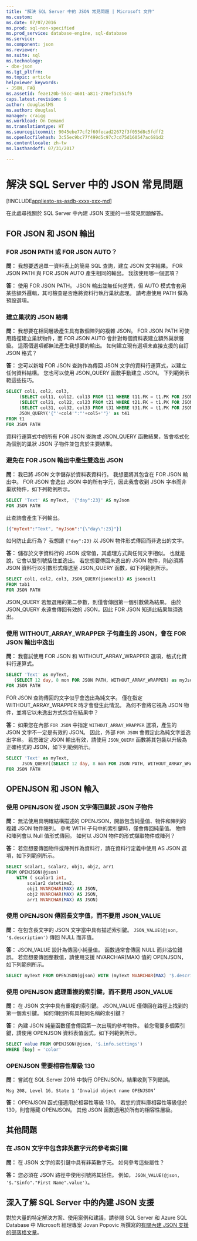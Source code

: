 ```yaml
---
title: "解決 SQL Server 中的 JSON 常見問題 | Microsoft 文件"
ms.custom: 
ms.date: 07/07/2016
ms.prod: sql-non-specified
ms.prod_service: database-engine, sql-database
ms.service: 
ms.component: json
ms.reviewer: 
ms.suite: sql
ms.technology:
- dbe-json
ms.tgt_pltfrm: 
ms.topic: article
helpviewer_keywords:
- JSON, FAQ
ms.assetid: feae120b-55cc-4601-a811-278ef1c551f9
caps.latest.revision: 9
author: douglaslMS
ms.author: douglasl
manager: craigg
ms.workload: On Demand
ms.translationtype: HT
ms.sourcegitcommit: 9045ebe77cf2f60fecad22672f3f055d8c5fdff2
ms.openlocfilehash: 3c55ec9bc77f499d5c97c7cd75d160547ac681d2
ms.contentlocale: zh-tw
ms.lasthandoff: 07/31/2017

---
```

# <a name="solve-common-issues-with-json-in-sql-server"></a>解決 SQL Server 中的 JSON 常見問題
[!INCLUDE[appliesto-ss-asdb-xxxx-xxx-md](../../includes/appliesto-ss-asdb-xxxx-xxx-md.md)]

 在此處尋找關於 SQL Server 中內建 JSON 支援的一些常見問題解答。  
 
## <a name="for-json-and-json-output"></a>FOR JSON 和 JSON 輸出

### <a name="for-json-path-or-for-json-auto"></a>FOR JSON PATH 或 FOR JSON AUTO？  
 **問：** 我想要透過單一資料表上的簡易 SQL 查詢，建立 JSON 文字結果。 FOR JSON PATH 與 FOR JSON AUTO 產生相同的輸出。 我該使用哪一個選項？  
  
 **答：** 使用 FOR JSON PATH。 JSON 輸出並無任何差異，但 AUTO 模式會套用某些額外邏輯，其可檢查是否應將資料行執行巢狀處理。 請考慮使用 PATH 做為預設選項。  

### <a name="create-a-nested-json-structure"></a>建立巢狀的 JSON 結構  
 **問：** 我想要在相同層級產生具有數個陣列的複雜 JSON。 FOR JSON PATH 可使用路徑建立巢狀物件，而 FOR JSON AUTO 會針對每個資料表建立額外巢狀層級。 這兩個選項都無法產生我想要的輸出。 如何建立現有選項未直接支援的自訂 JSON 格式？  
  
 **答：** 您可以新增 FOR JSON 查詢作為傳回 JSON 文字的資料行運算式，以建立任何資料結構。 您也可以使用 JSON_QUERY 函數手動建立 JSON。 下列範例示範這些技巧。  
  
```sql  
SELECT col1, col2, col3,  
     (SELECT col11, col12, col13 FROM t11 WHERE t11.FK = t1.PK FOR JSON PATH) as t11,  
     (SELECT col21, col22, col23 FROM t21 WHERE t21.FK = t1.PK FOR JSON PATH) as t21,  
     (SELECT col31, col32, col33 FROM t31 WHERE t31.FK = t1.PK FOR JSON PATH) as t31,  
     JSON_QUERY('{"'+col4'":"'+col5+'"}' as t41  
FROM t1  
FOR JSON PATH  
```  
  
資料行運算式中的所有 FOR JSON 查詢或 JSON_QUERY 函數結果，皆會格式化為個別的巢狀 JSON 子物件並包含於主要結果。  

### <a name="prevent-double-escaped-json-in-for-json-output"></a>避免在 FOR JSON 輸出中產生雙逸出 JSON  
 **問：** 我已將 JSON 文字儲存於資料表資料行。 我想要將其包含在 FOR JSON 輸出中。 FOR JSON 會逸出 JSON 中的所有字元，因此我會收到 JSON 字串而非巢狀物件，如下列範例所示。  
  
```sql  
SELECT 'Text' AS myText, '{"day":23}' AS myJson  
FOR JSON PATH  
```  
  
 此查詢會產生下列輸出。  
  
```json  
[{"myText":"Text", "myJson":"{\"day\":23}"}]  
```  
  
 如何防止此行為？ 我想讓 `{"day":23}` 以 JSON 物件形式傳回而非逸出的文字。  
  
 **答：** 儲存於文字資料行的 JSON 或常值，其處理方式與任何文字相似。 也就是說，它會以雙引號括住並逸出。 若您想要傳回未逸出的 JSON 物件，則必須將 JSON 資料行以引數形式傳送至 JSON_QUERY 函數，如下列範例所示。  
  
```sql  
SELECT col1, col2, col3, JSON_QUERY(jsoncol1) AS jsoncol1  
FROM tab1  
FOR JSON PATH  
```  
  
 JSON_QUERY 若無選用的第二參數，則僅會傳回第一個引數做為結果。 由於 JSON_QUERY 永遠會傳回有效的 JSON，因此 FOR JSON 知道此結果無須逸出。

### <a name="json-generated-with-the-withoutarraywrapper-clause-is-escaped-in-for-json-output"></a>使用 WITHOUT_ARRAY_WRAPPER 子句產生的 JSON，會在 FOR JSON 輸出中逸出  
 **問：** 我嘗試使用 FOR JSON 和 WITHOUT_ARRAY_WRAPPER 選項，格式化資料行運算式。  
  
```sql  
SELECT 'Text' as myText,  
   (SELECT 12 day, 8 mon FOR JSON PATH, WITHOUT_ARRAY_WRAPPER) as myJson  
FOR JSON PATH   
```  
  
 FOR JSON 查詢傳回的文字似乎會逸出為純文字。 僅在指定 WITHOUT_ARRAY_WRAPPER 時才會發生此情況。 為何不會將它視為 JSON 物件，並將它以未逸出方式包含在結果中？  
  
 **答：** 如果您在內部 `FOR JSON` 中指定 `WITHOUT_ARRAY_WRAPPER` 選項，產生的 JSON 文字不一定是有效的 JSON。 因此，外部 `FOR JSON` 會假定此為純文字並逸出字串。 若您確定 JSON 輸出有效，請使用 `JSON_QUERY` 函數將其包裝以升級為正確格式的 JSON，如下列範例所示。  
  
```sql  
SELECT 'Text' as myText,  
      JSON_QUERY((SELECT 12 day, 8 mon FOR JSON PATH, WITHOUT_ARRAY_WRAPPER)) as myJson  
FOR JSON PATH    
```  

## <a name="openjson-and-json-input"></a>OPENJSON 和 JSON 輸入

### <a name="return-a-nested-json-sub-object-from-json-text-with-openjson"></a>使用 OPENJSON 從 JSON 文字傳回巢狀 JSON 子物件  
 **問：** 無法使用具明確結構描述的 OPENJSON，開啟包含純量值、物件和陣列的複雜 JSON 物件陣列。 參考 WITH 子句中的索引鍵時，僅會傳回純量值。 物件和陣列會以 Null 值形式傳回。 如何以 JSON 物件的形式擷取物件或陣列？  
  
 **答：** 若您想要傳回物件或陣列作為資料行，請在資料行定義中使用 AS JSON 選項，如下列範例所示。  
  
```sql  
SELECT scalar1, scalar2, obj1, obj2, arr1  
FROM OPENJSON(@json)  
    WITH ( scalar1 int,  
        scalar2 datetime2,  
        obj1 NVARCHAR(MAX) AS JSON,  
        obj2 NVARCHAR(MAX) AS JSON,  
        arr1 NVARCHAR(MAX) AS JSON)  
```  

### <a name="return-long-text-value-with-openjson-instead-of-jsonvalue"></a>使用 OPENJSON 傳回長文字值，而不要用 JSON_VALUE
 **問：** 在包含長文字的 JSON 文字當中具有描述索引鍵。 `JSON_VALUE(@json, '$.description')` 傳回 NULL 而非值。  
  
 **答：** JSON_VALUE 設計為傳回小純量值。 函數通常會傳回 NULL 而非溢位錯誤。 若您想要傳回整數值，請使用支援 NVARCHAR(MAX) 值的 OPENJSON，如下列範例所示。  
  
```sql  
SELECT myText FROM OPENJSON(@json) WITH (myText NVARCHAR(MAX) '$.description')  
```  

### <a name="handle-duplicate-keys-with-openjson-instead-of-jsonvalue"></a>使用 OPENJSON 處理重複的索引鍵，而不要用 JSON_VALUE
 **問：** 在 JSON 文字中具有重複的索引鍵。 JSON_VALUE 僅傳回在路徑上找到的第一個索引鍵。 如何傳回所有具相同名稱的索引鍵？  
  
 **答：** 內建 JSON 純量函數僅會傳回第一次出現的參考物件。 若您需要多個索引鍵，請使用 OPENJSON 資料表值函式，如下列範例所示。  
  
```sql  
SELECT value FROM OPENJSON(@json, '$.info.settings')  
WHERE [key] = 'color'  
```  

### <a name="openjson-requires-compatibility-level-130"></a>OPENJSON 需要相容性層級 130  
 **問：** 嘗試在 SQL Server 2016 中執行 OPENJSON，結果收到下列錯誤。  
  
 `Msg 208, Level 16, State 1 ‘Invalid object name OPENJSON’`  
  
 **答：** OPENJSON 函式僅適用於相容性等級 130。 若您的資料庫相容性等級低於 130，則會隱藏 OPENJSON。 其他 JSON 函數適用於所有的相容性層級。  
 
## <a name="other-questions"></a>其他問題

### <a name="reference-keys-that-contain-non-alphanumeric-characters-in-json-text"></a>在 JSON 文字中包含非英數字元的參考索引鍵  
 **問：** 在 JSON 文字的索引鍵中具有非英數字元。 如何參考這些屬性？  
  
 **答：** 您必須在 JSON 路徑中使用引號將其括住。 例如， `JSON_VALUE(@json, '$."$info"."First Name".value')`。
 
## <a name="learn-more-about-the-built-in-json-support-in-sql-server"></a>深入了解 SQL Server 中的內建 JSON 支援  
對於大量的特定解決方案、使用案例和建議，請參閱 SQL Server 和 Azure SQL Database 中 Microsoft 經理專案 Jovan Popovic 所撰寫的[有關內建 JSON 支援的部落格文章](http://blogs.msdn.com/b/sqlserverstorageengine/archive/tags/json/)。

